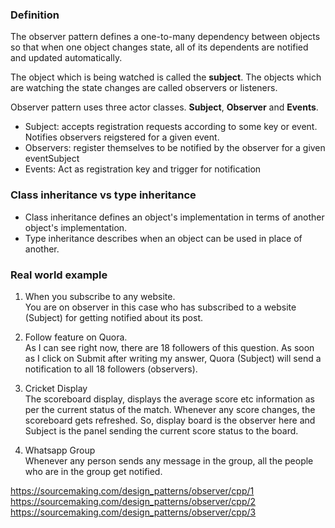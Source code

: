 ### Definition
The observer pattern defines a one-to-many dependency between objects so that when one object changes state, all of its dependents are notified and updated automatically.

The object which is being watched is called the **subject**. The objects which are watching the state changes are called observers or listeners.

Observer pattern uses three actor classes. **Subject**, **Observer** and **Events**. 
* Subject: accepts registration requests according to some key or event. Notifies observers reigstered for a given event.
* Observers: register themselves to be notified by the observer for a given eventSubject
* Events: Act as registration key and trigger for notification

### Class inheritance vs type inheritance
* Class inheritance defines an object's implementation in terms of another object's implementation.    
* Type inheritance describes when an object can be used in place of another.

### Real world example
1. When you subscribe to any website.   
You are on observer in this case who has subscribed to a website (Subject) for getting notified about its post.

2. Follow feature on Quora.       
As I can see right now, there are 18 followers of this question. As soon as I click on Submit after writing my answer, Quora (Subject) will send a notification to all 18 followers (observers).

3. Cricket Display     
The scoreboard display, displays the average score etc information as per the current status of the match. Whenever any score changes, the scoreboard gets refreshed. So, display board is the observer here and Subject is the panel sending the current score status to the board.

4. Whatsapp Group      
Whenever any person sends any message in the group, all the people who are in the group get notified.

https://sourcemaking.com/design_patterns/observer/cpp/1              
https://sourcemaking.com/design_patterns/observer/cpp/2     
https://sourcemaking.com/design_patterns/observer/cpp/3     

